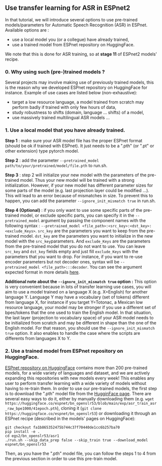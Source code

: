## Use transfer learning for ASR in ESPnet2

In that tutorial, we will introduce several options to use pre-trained models/parameters for Automatic Speech Recognition (ASR) in ESPnet. Available options are : 
- use a local model you (or a collegue) have already trained,
- use a trained model from ESPnet repository on HuggingFace.

We note that this is done for ASR training, so at __stage 11__ of ESPnet2 models' recipe.

### 0. Why using such (pre-)trained models ? 

Several projects may involve making use of previously trained models, this is the reason why we developed ESPnet repository on HuggingFace for instance.
Example of use cases are listed below (non-exhaustive):
- target a low resource language, a model trained from scratch may perform badly if trained with only few hours of data,
- study robustness to shifts (domain, language ... shifts) of a model,
- use massively trained multilingual ASR models ...

### 1. Use a local model that you have already trained. 

__Step 1__ : make sure your ASR model file has the proper ESPnet format (should be ok if trained with ESPnet). It just needs to be a ".pth" (or ".pt" or other extension) type pytorch model.

__Step 2__ : add the parameter ```--pretrained_model path/to/your/pretrained/model/file.pth``` to run.sh. 

__Step 3__ : step 2 will initialize your new model with the parameters of the pre-trained model. Thus your new model will be trained with a strong initialization. However, if your new model has different parameter sizes for some parts of the model (e.g. last projection layer could be modified ...). This will lead to an error because of mismatches in size. To prevent this to happen, you can add the parameter ```--ignore_init_mismatch true``` in run.sh.

__Step 4 (Optional)__ : if you only want to use some specific parts of the pre-trained model, or exclude specific parts, you can specify it in the ```--pretrained_model``` argument by passing the component names with the following syntax : ```--pretrained_model <file_path>:<src_key>:<dst_key>:<exclude_Keys>```. ```src_key``` are the parameters you want to keep from the pre-trained model. ```dst_key``` are the parameters you want to initialize in the new model with the ```src_key```parameters. And ```exclude_Keys``` are the parameters from the pre-trained model that you do not want to use. You can leave ```src_key``` and ```dst_key``` fields empty and just fill ```exclude_Keys``` with the parameters that you want to drop. For instance, if you want to re-use encoder parameters but not decoder ones, syntax will be ```--pretrained_model <file_path>:::decoder```.  You can see the argument expected format in more details [here](https://github.com/espnet/espnet/blob/e76c78c0c661ab37cc081d46d9b059dcb31292fe/espnet2/torch_utils/load_pretrained_model.py#L43-L53).

__Additional note about the ```--ignore_init_mismatch true``` option :__ This option is very convenient because in lots of transfer learning use cases, you will aim to use a model trained on a language X (e.g. X=English) for another language Y. Language Y may have a vocabulary (set of tokens) different from language X, for instance if you target Y=Totonac, a Mexican low resource language, your model may be stronger if you use a different set of bpes/tokens that the one used to train the English model. In that situation, the last layer (projection to vocabulary space) of your ASR model needs to be initialized from scratch and may be different in shape than the one of the English model. For that reason, you should use the ```--ignore_init_mismatch true``` option. It also enables to handle the case where the scripts are differents from languages X to Y.


### 2. Use a trained model from ESPnet repository on HuggingFace.

[ESPnet repository on HuggingFace](https://huggingface.co/espnet) contains more than 200 pre-trained models, for a wide variety of languages and dataset, and we are actively expanding this repositories with new models every week! This enables any user to perform transfer learning with a wide variety of models without having to re-train them. 
In order to use our pre-trained models, the first step is to download the ".pth" model file from the [HugginFace page](https://huggingface.co/espnet). There are several easy ways to do it, either by manually downloading them (e.g. ```wget https://huggingface.co/espnet/bn_openslr53/blob/main/exp/asr_train_asr_raw_bpe1000/41epoch.pth```), cloning it (```git clone https://huggingface.co/espnet/bn_openslr53```) or downloading it through an ESPnet recipe (described in the models' pages on HuggingFace): 
```cd espnet
git checkout fa1b865352475b744c37f70440de1cc6b257ba70
pip install -e .
cd egs2/bn_openslr53/asr1
./run.sh --skip_data_prep false --skip_train true --download_model espnet/bn_openslr53
```

Then, as you have the ".pth" model file, you can follow the steps 1 to 4 from the previous section in order to use this pre-train model.
